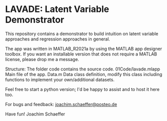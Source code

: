 # LAVADE: Latent Variable Demonstrator
This repository contains a demonstrator to build intuition on latent variable approaches and regression approaches in general.

The app was written in MATLAB_R2021a by using the MATLAB app designer toolbox.
If you want an installable version that does not require a MATLAB license, please drop me a message. 

Structure: The folder code contains the source code. 
01Code/lavade.mlapp Main file of the app. 
Data.m Data class definition, modify this class including functions to implement your own/additional datasets. 

Feel free to start a python version; I'd be happy to assist and to host it here too. 

For bugs and feedback: 
joachim.schaeffer@posteo.de

Have fun!
Joachim Schaeffer

